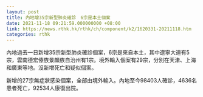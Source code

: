 ```yaml
---
layout: post
title: 內地增35宗新型肺炎確診　6宗是本土個案
date: 2021-11-18 09:21:59.000000000 +08:00
link: https://news.rthk.hk/rthk/ch/component/k2/1620331-20211118.htm
categories: rthk
---
```


內地過去一日新增35宗新型肺炎確診個案，6宗是來自本土，其中遼寧大連有5宗，雲南德宏傣族景頗族自治州有1宗。境外輸入個案有29宗，分別在天津、上海和廣東等地。沒新增死亡和疑似個案。

新增的27宗無症狀感染個案，全部由境外輸入。內地至今98403人確診，4636名患者死亡，92534人康復出院。
